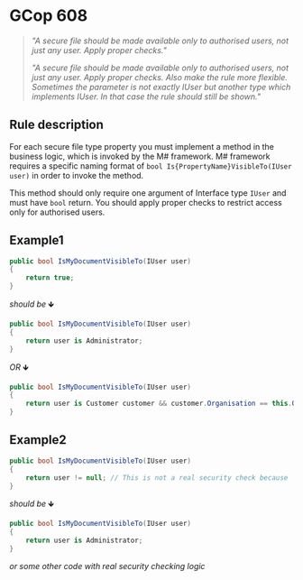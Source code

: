 ﻿# GCop 608

> *"A secure file should be made available only to authorised users, not just any user. Apply proper checks."*
>
> *"A secure file should be made available only to authorised users, not just any user. Apply proper checks. Also make the rule more flexible. Sometimes the parameter is not exactly IUser but another type which implements IUser. In that case the rule should still be shown."*

## Rule description

For each secure file type property you must implement a method in the business logic, which is invoked by the M# framework. M# framework requires a specific naming format of `bool Is{PropertyName}VisibleTo(IUser user)` in order to invoke the method.

This method should only require one argument of Interface type `IUser` and must have `bool` return.
You should apply proper checks to restrict access only for authorised users.

## Example1

```csharp
public bool IsMyDocumentVisibleTo(IUser user)
{
    return true;
}
```

*should be* 🡻

```csharp
public bool IsMyDocumentVisibleTo(IUser user)
{
    return user is Administrator;
}
```

*OR* 🡻

```csharp
public bool IsMyDocumentVisibleTo(IUser user)
{
    return user is Customer customer && customer.Organisation == this.Organisation ;
}
```

## Example2

```csharp
public bool IsMyDocumentVisibleTo(IUser user)
{
    return user != null; // This is not a real security check because 'user' is never null, even for anonymous users.
}
```

*should be* 🡻

```csharp
public bool IsMyDocumentVisibleTo(IUser user)
{
    return user is Administrator;
}
```
*or some other code with real security checking logic*

